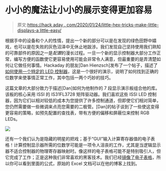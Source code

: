 # 小小的魔法让小小的展示变得更加容易

> 原文:[https://hack aday . com/2020/01/24/little-hex-tricks-make-little-displays-a little-easy/](https://hackaday.com/2020/01/24/little-hex-tricks-make-little-displays-a-little-easier/)

根据手中的设备和个人的性情，提出一个新的部分可以是在发现的绿色田野中嬉戏，也可以是在失败的灰色沼泽中无休止地跋涉。我们发现自己坚持使用我们熟知的可靠部件的原因之一是*配置*的漫长过程。一旦一个新的显示控制器大部分工作正常，编写方便的函数使它更容易使用可能会非常令人满意，但最重要的是弄清楚如何让它做任何事情。Hackaday 的朋友[Dan Hienzsch]发布了一个帖子，描述了[如何使用一个特定的 LED 控制器](https://rheingoldheavy.com/i2c-display-v2-tutorial-02-displaying-patterns/)，这是一个很好的演示，说明了如何找到正确的位数学来使事情正常工作，其中包括一两个巧妙的技巧。

这篇文章的大部分致力于描述[Dan]如何为他制作的 7 段显示演示板组合他的库。该板的核心采用 ISSI 的 IS31FL3728 矩阵驱动器。我们喜欢这些 ISSI LED 控制器，因为它们以相对较低的成本为您提供了许多控制通道，但即使它们相对简单，您仍然需要做一些微调来点亮您需要的二极管。[Dan]的帖子谈到了一些使这变得更容易的策略，如预先配置的查找表，带有方便的偏移和屏蔽位来控制 RGB LEDs。

![](../Images/57911a0949df7db2d88ca02106b40640.png)

还有一个我们认为是隐藏的明星的把戏；基于“GUI”输入计算寄存器值的电子表格！计算控制显示器所需的位数学可能是一项令人沮丧的工作，尤其是当逻辑显示器不适合控制器的物理寄存器映射时。像这样的电子表格可能不是特别吸引人，但它完成了工作；正是这种我们非常喜欢的黑客技术。我们已经[镜像了电子表格](https://docs.google.com/spreadsheets/d/1QnVJqyZd8T29Ften13fpkoY8iB3mTpD5iG5B_KSwkqA/edit?usp=sharing)，所以你可以看到里面的公式，原始的 Excel 文档可以在他的博客上找到。